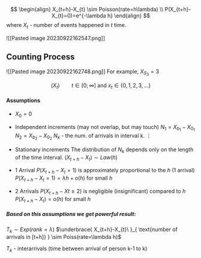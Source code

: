 $$
\begin{align}
X_{t+h}-X_{t} \sim Poisson(rate=h\lambda) \\
P(X_{t+h}-X_{t}=0)=e^{-\lambda h}
\end{align}
$$
where $X_{t}$ - number of events happened in $t$ time.

![[Pasted image 20230922162547.png]]
## Counting Process
![[Pasted image 20230922162748.png]]
For example, $X_{S_{3}}= 3$

$$
(X_{t}) \;\;\;\;\;\;\;\;\; t \in [0; \infty] \text{ and } x_{t} \in \{ 0,1,2,3,\dots \}
$$
#### Assumptions
-  $X_{0}=0$
- Independent increments (may not overlap, but may touch)
$N_{1}=X_{b_{1}}-X_{0_{1}}$
$N_{2}=X_{b_{2}}-X_{0_{2}}$                            $N_{k}$ - the num. of arrivals in interval k.
$\vdots$
- Stationary increments
The distribution of $N_{k}$ depends only on the length of the time interval.
$(X_{t+h} - X_{t}) \sim Law(h)$

-  1 Arrival
$P(X_{t+h}-X_{t}=1)$ is approximately proportional to the $h$ (1 arrival)
$P(X_{t+h}-X_{t}=1)=\lambda h + o(h)$ for small $h$
- 2 Arrivals
$P(X_{t+h}-Xt\geq 2)$ is negligible (insignificant) compared to $h$
$P(X_{t+h}-X_{t})=o(h)$ for small $h$

##### Based on this assumptions we get powerful result:
$T_{k} \sim Exp(rank=\lambda)$
$\underbrace{ X_{t+h}-X_{t}\ }_{ \text{number of arrivals in [t+h]} } \sim Poiss(rate=\lambda h)$

$T_{k}$ - interarrivals (time between arrival of person k-1 to k)




